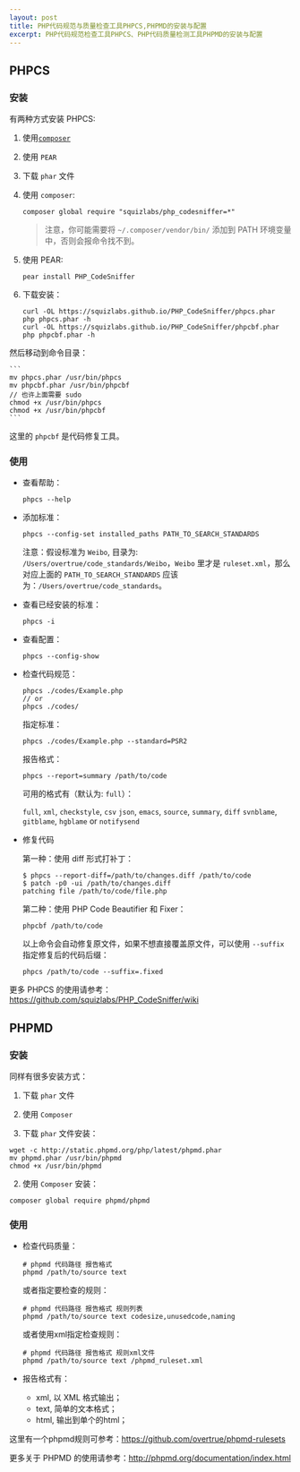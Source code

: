 ```yaml
---
layout: post
title: PHP代码规范与质量检查工具PHPCS,PHPMD的安装与配置
excerpt: PHP代码规范检查工具PHPCS、PHP代码质量检测工具PHPMD的安装与配置
---
```


## PHPCS

### 安装

有两种方式安装 PHPCS:

  1. 使用[`composer`](http://getcomposer.org/)
  2. 使用 `PEAR`
  3. 下载 `phar` 文件

1. 使用 `composer`:

    ```
    composer global require "squizlabs/php_codesniffer=*"
    ```

    > 注意，你可能需要将 `~/.composer/vendor/bin/` 添加到 PATH 环境变量中，否则会报命令找不到。

2. 使用 PEAR:

    ```
    pear install PHP_CodeSniffer
    ```

3. 下载安装：

    ```
    curl -OL https://squizlabs.github.io/PHP_CodeSniffer/phpcs.phar
    php phpcs.phar -h
    curl -OL https://squizlabs.github.io/PHP_CodeSniffer/phpcbf.phar
    php phpcbf.phar -h
    ```

  然后移动到命令目录：

    ```
    mv phpcs.phar /usr/bin/phpcs
    mv phpcbf.phar /usr/bin/phpcbf
    // 也许上面需要 sudo
    chmod +x /usr/bin/phpcs
    chmod +x /usr/bin/phpcbf
    ```

  这里的 `phpcbf` 是代码修复工具。

### 使用

- 查看帮助：

  ```
  phpcs --help
  ```
- 添加标准：

  ```
  phpcs --config-set installed_paths PATH_TO_SEARCH_STANDARDS
  ```

  注意：假设标准为 `Weibo`, 目录为: `/Users/overtrue/code_standards/Weibo`，`Weibo` 里才是 `ruleset.xml`，那么对应上面的 `PATH_TO_SEARCH_STANDARDS` 应该为：`/Users/overtrue/code_standards`。

- 查看已经安装的标准：

  ```
  phpcs -i
  ```

- 查看配置：

  ```
  phpcs --config-show
  ```

- 检查代码规范：

  ```
  phpcs ./codes/Example.php
  // or
  phpcs ./codes/
  ```

  指定标准：

  ```
  phpcs ./codes/Example.php --standard=PSR2
  ```

  报告格式：

  ```
  phpcs --report=summary /path/to/code
  ```
  可用的格式有（默认为: `full`）：

  `full`, `xml`, `checkstyle`, `csv`
  `json`, `emacs`, `source`, `summary`, `diff`
  `svnblame`, `gitblame`, `hgblame` or `notifysend`

- 修复代码

  第一种：使用 diff 形式打补丁：

  ```
  $ phpcs --report-diff=/path/to/changes.diff /path/to/code
  $ patch -p0 -ui /path/to/changes.diff
  patching file /path/to/code/file.php
  ```

  第二种：使用 PHP Code Beautifier 和 Fixer：

  ```
  phpcbf /path/to/code
  ```
  以上命令会自动修复原文件，如果不想直接覆盖原文件，可以使用 `--suffix` 指定修复后的代码后缀：

  ```
  phpcs /path/to/code --suffix=.fixed
  ```

更多 PHPCS 的使用请参考：https://github.com/squizlabs/PHP_CodeSniffer/wiki


## PHPMD

### 安装

同样有很多安装方式：

1. 下载 `phar` 文件
2. 使用 `Composer`

1. 下载 `phar` 文件安装：

  ```
  wget -c http://static.phpmd.org/php/latest/phpmd.phar
  mv phpmd.phar /usr/bin/phpmd
  chmod +x /usr/bin/phpmd
  ```

2. 使用 `Composer` 安装：

  ```
  composer global require phpmd/phpmd
  ```

### 使用

- 检查代码质量：

  ```
  # phpmd 代码路径 报告格式
  phpmd /path/to/source text
  ```

  或者指定要检查的规则：

  ```
  # phpmd 代码路径 报告格式 规则列表
  phpmd /path/to/source text codesize,unusedcode,naming
  ```
  或者使用xml指定检查规则：

  ```
  # phpmd 代码路径 报告格式 规则xml文件
  phpmd /path/to/source text /phpmd_ruleset.xml
  ```

- 报告格式有：
    - xml, 以 XML 格式输出；
    - text, 简单的文本格式；
    - html, 输出到单个的html；

这里有一个phpmd规则可参考：https://github.com/overtrue/phpmd-rulesets

更多关于 PHPMD 的使用请参考：http://phpmd.org/documentation/index.html